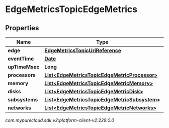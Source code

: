 # EdgeMetricsTopicEdgeMetrics


## Properties

| Name | Type | Description | Notes |
| ------------ | ------------- | ------------- | ------------- |
| **edge** | [**EdgeMetricsTopicUriReference**](EdgeMetricsTopicUriReference) |  |  [optional] |
| **eventTime** | [**Date**](Date) |  |  [optional] |
| **upTimeMsec** | **Long** |  |  [optional] |
| **processors** | [**List&lt;EdgeMetricsTopicEdgeMetricProcessor&gt;**](EdgeMetricsTopicEdgeMetricProcessor) |  |  [optional] |
| **memory** | [**List&lt;EdgeMetricsTopicEdgeMetricMemory&gt;**](EdgeMetricsTopicEdgeMetricMemory) |  |  [optional] |
| **disks** | [**List&lt;EdgeMetricsTopicEdgeMetricDisk&gt;**](EdgeMetricsTopicEdgeMetricDisk) |  |  [optional] |
| **subsystems** | [**List&lt;EdgeMetricsTopicEdgeMetricSubsystem&gt;**](EdgeMetricsTopicEdgeMetricSubsystem) |  |  [optional] |
| **networks** | [**List&lt;EdgeMetricsTopicEdgeMetricNetworks&gt;**](EdgeMetricsTopicEdgeMetricNetworks) |  |  [optional] |




_com.mypurecloud.sdk.v2:platform-client-v2:229.0.0_
